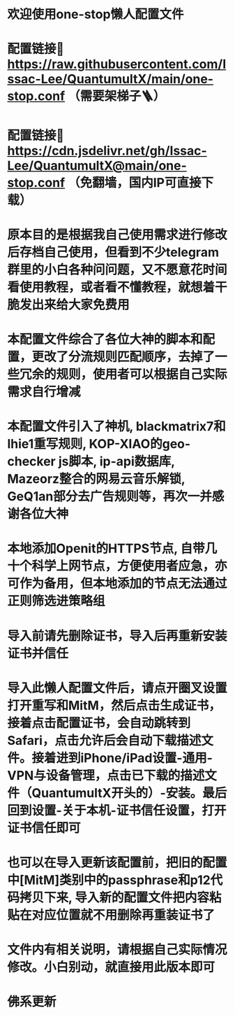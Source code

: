 # 欢迎使用one-stop懒人配置文件
# 配置链接🔗 https://raw.githubusercontent.com/Issac-Lee/QuantumultX/main/one-stop.conf （需要架梯子🪜）
# 配置链接🔗 https://cdn.jsdelivr.net/gh/Issac-Lee/QuantumultX@main/one-stop.conf （免翻墙，国内IP可直接下载）
# 原本目的是根据我自己使用需求进行修改后存档自己使用，但看到不少telegram群里的小白各种问问题，又不愿意花时间看使用教程，或者看不懂教程，就想着干脆发出来给大家免费用
# 本配置文件综合了各位大神的脚本和配置，更改了分流规则匹配顺序，去掉了一些冗余的规则，使用者可以根据自己实际需求自行增减
# 本配置文件引入了神机, blackmatrix7和lhie1重写规则, KOP-XIAO的geo-checker js脚本, ip-api数据库, Mazeorz整合的网易云音乐解锁, GeQ1an部分去广告规则等，再次一并感谢各位大神
# 本地添加Openit的HTTPS节点, 自带几十个科学上网节点，方便使用者应急，亦可作为备用，但本地添加的节点无法通过正则筛选进策略组
# 导入前请先删除证书，导入后再重新安装证书并信任
# 导入此懒人配置文件后，请点开圈叉设置打开重写和MitM，然后点击生成证书，接着点击配置证书，会自动跳转到Safari，点击允许后会自动下载描述文件。接着进到iPhone/iPad设置-通用-VPN与设备管理，点击已下载的描述文件（QuantumultX开头的）-安装。最后回到设置-关于本机-证书信任设置，打开证书信任即可
# 也可以在导入更新该配置前，把旧的配置中[MitM]类别中的passphrase和p12代码拷贝下来, 导入新的配置文件把内容粘贴在对应位置就不用删除再重装证书了
# 文件内有相关说明，请根据自己实际情况修改。小白别动，就直接用此版本即可
# 佛系更新
